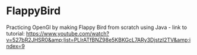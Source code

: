 # FlappyBird
Practicing OpenGl by making Flappy Bird from scratch using Java - link to tutorial: https://www.youtube.com/watch?v=527bR2JHSR0&amp;list=PLlrATfBNZ98e5KBKGcL7ARy3DjstzI2TV&amp;index=9
